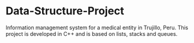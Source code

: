 # Data-Structure-Project
Information management system for a medical entity in Trujillo, Peru. This project is developed in C++ and is based on lists, stacks and queues.
